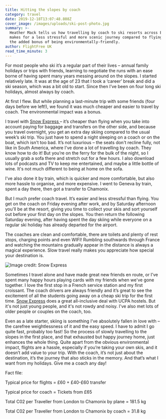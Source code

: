 ```yaml
---
title: Hitting the slopes by coach
category: travel
date: 2019-12-18T13:07:48.808Z
cover_image: /images/uploads/ski-post-photo.jpg
summary: >-
  Heather Mack tells us how travelling by coach to ski resorts across Europe
  makes for a less stressful and more scenic journey compared to flying, with
  the added bonus of being environmentally-friendly. 
author: FlightFree UK
read_time_minute: 3
---
```

For most people who ski it’s a regular part of their lives – annual family holidays or trips with friends, learning to negotiate the runs with an ease borne of having spent many years messing around on the slopes. I started relatively late. It was at the age of 23 that I took a ‘career’ break and did a ski season, which was a bit old to start. Since then I’ve been on four long ski holidays, almost always by coach. 

At first I flew. But while planning a last-minute trip with some friends (four days before we left!), we found it was much cheaper and easier to travel by coach. The environmental impact was a bonus.

I travel with [Snow Express ](https://www.snowexpress.co.uk/home)– it’s cheaper than flying when you take into account paying for baggage and transfers on the other side, and because you travel overnight, you get an extra day skiing compared to the usual week’s ski trip. You just have to spend a night sleeping on a coach or on the boat, which isn't too bad. It’s not luxurious – the seats don't recline fully, not like in South America, where I've done a lot of travelling by coach. They know how to do it! But you’re on the ferry for the bulk of the night, so I usually grab a sofa there and stretch out for a few hours. I also download lots of podcasts and TV to keep me entertained, and maybe a little bottle of wine. It's not much different to being at home on the sofa.

I've also done it by train, which is quicker and more comfortable, but also more hassle to organise, and more expensive. I went to Geneva by train, spent a day there, then got a transfer to Chamonix.

But I much prefer coach travel. It’s easier and less stressful than flying. You get on the coach on Friday evening after work, and by Saturday afternoon you'll be at the resort, giving you time to collect your skis and sort yourself out before your first day on the slopes. You then return the following Saturday evening, after having spent the day skiing while everyone on a regular ski holiday has already departed for the airport. 

The coaches are clean and comfortable, there are toilets and plenty of rest stops, charging points and even WIFI! Rumbling southwards through France and watching the mountains gradually appear in the distance is always a magical experience. Slow travel really makes you appreciate how special your destination is. 

![](/images/uploads/about_se_730x235.jpg "Image credit: Snow Express ")

Sometimes I travel alone and have made great new friends en route, or I’ve spent many happy hours playing cards with my friends when we've gone together. I love the first stop in a French service station and my first croissant. The coach drivers are always friendly and it’s great to see the excitement of all the students going away on a cheap ski trip for the first time. [Snow Express](https://www.snowexpress.co.uk/home) does a great all-inclusive deal with UCPA hostels. But it's not just young people, and it's not rowdy and noisy. I've also met lots of older people or couples on the coach, too.

Even as a late starter, skiing is something I’ve absolutely fallen in love with – the carefree weightlessness of it and the easy speed. I have to admit I go quite fast, probably too fast! So the process of slowly travelling to the slopes in the first place, and that exhausted but happy journey home, just enhances the whole thing. Quite apart from the obvious environmental impact, flights are a hassle, especially if you’re taking your own skis, and it doesn’t add value to your trip. With the coach, it’s not just about the destination, it’s the journey that also sticks in the memory. And that’s what I want from my holidays. Give me a coach any day!

Fact file: 

Typical price for flights = £60 + £40-£60 transfer

Typical price for coach = Tickets from £65 

Total C02 per Traveller from London to Chamonix by plane = 181.5 kg 

Total C02 per Traveller from London to Chamonix by coach = 31.8 kg
